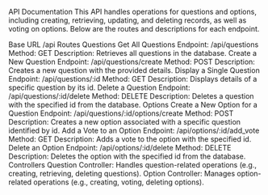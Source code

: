 API Documentation
This API handles operations for questions and options, including creating, retrieving, updating, and deleting records, as well as voting on options. Below are the routes and descriptions for each endpoint.

Base URL
/api
Routes
Questions
Get All Questions
Endpoint: /api/questions
Method: GET
Description: Retrieves all questions in the database.
Create a New Question
Endpoint: /api/questions/create
Method: POST
Description: Creates a new question with the provided details.
Display a Single Question
Endpoint: /api/questions/:id
Method: GET
Description: Displays details of a specific question by its id.
Delete a Question
Endpoint: /api/questions/:id/delete
Method: DELETE
Description: Deletes a question with the specified id from the database.
Options
Create a New Option for a Question
Endpoint: /api/questions/:id/options/create
Method: POST
Description: Creates a new option associated with a specific question identified by id.
Add a Vote to an Option
Endpoint: /api/options/:id/add_vote
Method: GET
Description: Adds a vote to the option with the specified id.
Delete an Option
Endpoint: /api/options/:id/delete
Method: DELETE
Description: Deletes the option with the specified id from the database.
Controllers
Question Controller: Handles question-related operations (e.g., creating, retrieving, deleting questions).
Option Controller: Manages option-related operations (e.g., creating, voting, deleting options).
